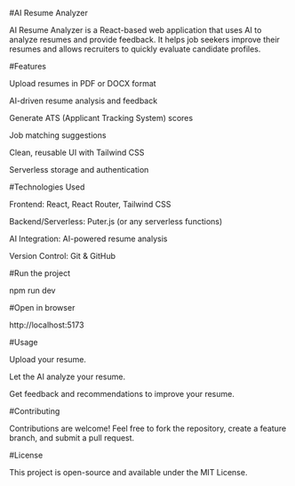 #AI Resume Analyzer

AI Resume Analyzer is a React-based web application that uses AI to analyze resumes and provide feedback. It helps job seekers improve their resumes and allows recruiters to quickly evaluate candidate profiles.

#Features

Upload resumes in PDF or DOCX format

AI-driven resume analysis and feedback

Generate ATS (Applicant Tracking System) scores

Job matching suggestions

Clean, reusable UI with Tailwind CSS

Serverless storage and authentication

#Technologies Used

Frontend: React, React Router, Tailwind CSS

Backend/Serverless: Puter.js (or any serverless functions)

AI Integration: AI-powered resume analysis

Version Control: Git & GitHub

#Run the project

npm run dev


#Open in browser

http://localhost:5173

#Usage

Upload your resume.

Let the AI analyze your resume.

Get feedback and recommendations to improve your resume.


#Contributing

Contributions are welcome! Feel free to fork the repository, create a feature branch, and submit a pull request.

#License

This project is open-source and available under the MIT License.
